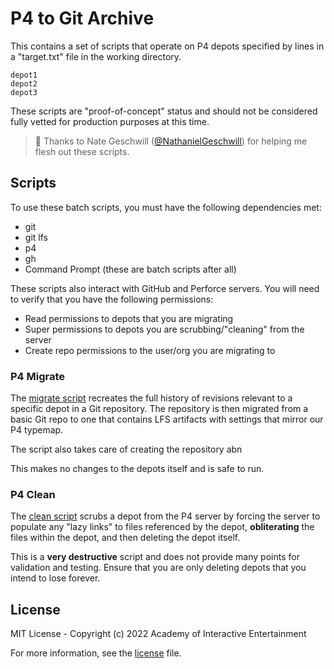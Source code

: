 # P4 to Git Archive

This contains a set of scripts that operate on P4 depots specified by lines in a
"target.txt" file in the working directory.

```text
depot1
depot2
depot3
```

These scripts are "proof-of-concept" status and should not be considered fully
vetted for production purposes at this time.

> :clap: Thanks to Nate Geschwill ([@NathanielGeschwill][ghNate]) for helping me
> flesh out these scripts.

[ghNate]:https://github.com/NathanielGeschwill

## Scripts

To use these batch scripts, you must have the following dependencies met:

- git
- git lfs
- p4
- gh
- Command Prompt (these are batch scripts after all)

These scripts also interact with GitHub and Perforce servers. You will need to
verify that you have the following permissions:

- Read permissions to depots that you are migrating
- Super permissions to depots you are scrubbing/"cleaning" from the server
- Create repo permissions to the user/org you are migrating to

### P4 Migrate

The [migrate script](bin/p4migrate.bat) recreates the full history of revisions
relevant to a specific depot in a Git repository. The repository is then
migrated from a basic Git repo to one that contains LFS artifacts with settings
that mirror our P4 typemap.

The script also takes care of creating the repository abn

This makes no changes to the depots itself and is safe to run.

### P4 Clean

The [clean script](bin/p4clean.bat) scrubs a depot from the P4 server by forcing
the server to populate any "lazy links" to files referenced by the depot,
**obliterating** the files within the depot, and then deleting the depot itself.

This is a **very destructive** script and does not provide many points for
validation and testing. Ensure that you are only deleting depots that you intend
to lose forever.

## License

MIT License - Copyright (c) 2022 Academy of Interactive Entertainment

For more information, see the [license][lic] file.

[lic]:LICENSE.md
